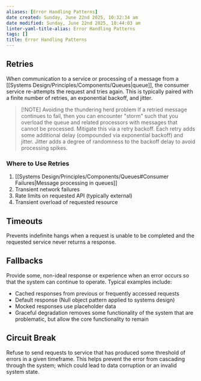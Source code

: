 ```yaml
---
aliases: [Error Handling Patterns]
date created: Sunday, June 22nd 2025, 10:32:34 am
date modified: Sunday, June 22nd 2025, 10:44:03 am
linter-yaml-title-alias: Error Handling Patterns
tags: []
title: Error Handling Patterns
---
```


## Retries

When communication to a service or processing of a message from a [[Systems Design/Principles/Components/Queues|queue]], the consumer service re-attempts the request and tries again. This is typically paired with a finite number of retries, an exponential backoff, and jitter.

> [!NOTE] Avoiding the thundering herd problem
> If a retried message continues to fail, then you can encounter "storm" such that you overload the queue and related processors with messages that cannot be processed. Mitigate this via a retry backoff. Each retry adds some additional delay (compounded via exponential backoff) and jitter. Jitter adds a degree of randomness to the backoff delay to avoid processing spikes.

### Where to Use Retries

1. [[Systems Design/Principles/Components/Queues#Consumer Failures|Message processing in queues]]
2. Transient network failures
3. Rate limits on requested API (typically external)
4. Transient overload of requested resource

## Timeouts

Prevents indefinite hangs when a request is unable to be completed and the requested service never returns a response.

## Fallbacks

Provide some, non-ideal response or experience when an error occurs so that the system can continue to operate. Typical examples include:

- Cached responses from previous or frequently accessed requests
- Default response (Null object pattern applied to systems design)
- Mocked responses use placeholder data
- Graceful degradation removes some functionality of the system that are problematic, but allow the core functionality to remain

## Circuit Break

Refuse to send requests to service that has produced some threshold of errors in a given timeframe. This helps prevent the error from cascading through the system; which could lead to data corruption or an invalid system state.
